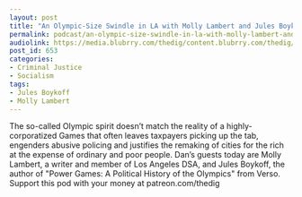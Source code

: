 ```yaml
---
layout: post
title: "An Olympic-Size Swindle in LA with Molly Lambert and Jules Boykoff"
permalink: podcast/an-olympic-size-swindle-in-la-with-molly-lambert-and-jules-boykoff
audiolink: https://media.blubrry.com/thedig/content.blubrry.com/thedig/The_Dig_-_EP_48_-_DSA_Olympics.mp3
post_id: 653
categories: 
- Criminal Justice
- Socialism
tags: 
- Jules Boykoff
- Molly Lambert
---
```


The so-called Olympic spirit doesn’t match the reality of a highly-corporatized Games that often leaves taxpayers picking up the tab, engenders abusive policing and justifies the remaking of cities for the rich at the expense of ordinary and poor people. Dan’s guests today are Molly Lambert, a writer and member of Los Angeles DSA, and Jules Boykoff, the author of "Power Games: A Political History of the Olympics" from Verso. Support this pod with your money at patreon.com/thedig

 

 